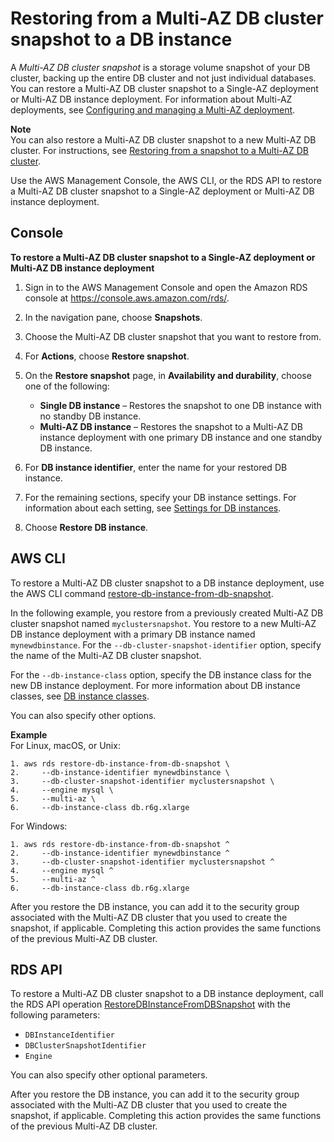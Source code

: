 # Restoring from a Multi\-AZ DB cluster snapshot to a DB instance<a name="USER_RestoreFromMultiAZDBClusterSnapshot"></a>

A *Multi\-AZ DB cluster snapshot* is a storage volume snapshot of your DB cluster, backing up the entire DB cluster and not just individual databases\. You can restore a Multi\-AZ DB cluster snapshot to a Single\-AZ deployment or Multi\-AZ DB instance deployment\. For information about Multi\-AZ deployments, see [Configuring and managing a Multi\-AZ deployment](Concepts.MultiAZ.md)\.

**Note**  
You can also restore a Multi\-AZ DB cluster snapshot to a new Multi\-AZ DB cluster\. For instructions, see [Restoring from a snapshot to a Multi\-AZ DB cluster](USER_RestoreFromMultiAZDBClusterSnapshot.Restoring.md)\.

Use the AWS Management Console, the AWS CLI, or the RDS API to restore a Multi\-AZ DB cluster snapshot to a Single\-AZ deployment or Multi\-AZ DB instance deployment\.

## Console<a name="USER_RestoreFromMultiAZDBClusterSnapshot.CON"></a>

**To restore a Multi\-AZ DB cluster snapshot to a Single\-AZ deployment or Multi\-AZ DB instance deployment**

1. Sign in to the AWS Management Console and open the Amazon RDS console at [https://console\.aws\.amazon\.com/rds/](https://console.aws.amazon.com/rds/)\.

1. In the navigation pane, choose **Snapshots**\.

1. Choose the Multi\-AZ DB cluster snapshot that you want to restore from\.

1. For **Actions**, choose **Restore snapshot**\.

1. On the **Restore snapshot** page, in **Availability and durability**, choose one of the following:
   + **Single DB instance** – Restores the snapshot to one DB instance with no standby DB instance\.
   + **Multi\-AZ DB instance** – Restores the snapshot to a Multi\-AZ DB instance deployment with one primary DB instance and one standby DB instance\.

1. For **DB instance identifier**, enter the name for your restored DB instance\.

1. For the remaining sections, specify your DB instance settings\. For information about each setting, see [Settings for DB instances](USER_CreateDBInstance.md#USER_CreateDBInstance.Settings)\.

1. Choose **Restore DB instance**\.

## AWS CLI<a name="USER_RestoreFromMultiAZDBClusterSnapshot.CLI"></a>

To restore a Multi\-AZ DB cluster snapshot to a DB instance deployment, use the AWS CLI command [restore\-db\-instance\-from\-db\-snapshot](https://docs.aws.amazon.com/cli/latest/reference/rds/restore-db-instance-from-db-snapshot.html)\.

In the following example, you restore from a previously created Multi\-AZ DB cluster snapshot named `myclustersnapshot`\. You restore to a new Multi\-AZ DB instance deployment with a primary DB instance named `mynewdbinstance`\. For the `--db-cluster-snapshot-identifier` option, specify the name of the Multi\-AZ DB cluster snapshot\.

For the `--db-instance-class` option, specify the DB instance class for the new DB instance deployment\. For more information about DB instance classes, see [DB instance classes](Concepts.DBInstanceClass.md)\.

You can also specify other options\.

**Example**  
For Linux, macOS, or Unix:  

```
1. aws rds restore-db-instance-from-db-snapshot \
2.     --db-instance-identifier mynewdbinstance \
3.     --db-cluster-snapshot-identifier myclustersnapshot \
4.     --engine mysql \
5.     --multi-az \
6.     --db-instance-class db.r6g.xlarge
```
For Windows:  

```
1. aws rds restore-db-instance-from-db-snapshot ^
2.     --db-instance-identifier mynewdbinstance ^
3.     --db-cluster-snapshot-identifier myclustersnapshot ^
4.     --engine mysql ^
5.     --multi-az ^
6.     --db-instance-class db.r6g.xlarge
```

After you restore the DB instance, you can add it to the security group associated with the Multi\-AZ DB cluster that you used to create the snapshot, if applicable\. Completing this action provides the same functions of the previous Multi\-AZ DB cluster\.

## RDS API<a name="USER_RestoreFromMultiAZDBClusterSnapshot.API"></a>

To restore a Multi\-AZ DB cluster snapshot to a DB instance deployment, call the RDS API operation [RestoreDBInstanceFromDBSnapshot](https://docs.aws.amazon.com/AmazonRDS/latest/APIReference/API_RestoreDBInstanceFromDBSnapshot.html) with the following parameters:
+ `DBInstanceIdentifier` 
+ `DBClusterSnapshotIdentifier` 
+ `Engine` 

You can also specify other optional parameters\.

After you restore the DB instance, you can add it to the security group associated with the Multi\-AZ DB cluster that you used to create the snapshot, if applicable\. Completing this action provides the same functions of the previous Multi\-AZ DB cluster\.